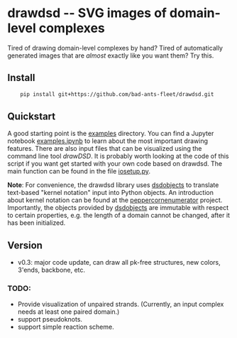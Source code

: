 # drawdsd -- SVG images of domain-level complexes 

Tired of drawing domain-level complexes by hand? Tired of automatically
generated images that are *almost* exactly like you want them? Try this.

## Install
```sh
    pip install git+https://github.com/bad-ants-fleet/drawdsd.git
```

## Quickstart
A good starting point is the [examples] directory. You can find a Jupyter
notebook [examples.ipynb] to learn about the most important drawing features.
There are also input files that can be visualized using the command line tool
*drawDSD*. It is probably worth looking at the code of this script if you want
get started with your own code based on drawdsd. The main function can be found 
in the file [iosetup.py].

**Note**: For convenience, the drawdsd library uses [dsdobjects] to translate 
text-based "kernel notation" input into Python objects. An introduction about 
kernel notation can be found at the [peppercornenumerator] project. Importantly,
the objects provided by [dsdobjects] are immutable with respect to certain 
properties, e.g. the length of a domain cannot be changed, after it has been 
initialized. 

## Version
 - v0.3: major code update, can draw all pk-free structures, new colors, 3'ends, backbone, etc.

### TODO:
 - Provide visualization of unpaired strands. (Currently, an input complex needs at least one paired domain.)
 - support pseudoknots.
 - support simple reaction scheme.

[dsdobjects]: <https://github.com/DNA-and-Natural-Algorithms-Group/dsdobjects>
[peppercornenumerator]: <https://github.com/DNA-and-Natural-Algorithms-Group/peppercornenumerator>
[examples]: <https://github.com/bad-ants-fleet/drawdsd/tree/master/examples>
[examples.ipynb]: <https://github.com/bad-ants-fleet/drawdsd/blob/master/examples/examples.ipynb>
[iosetup.py]: <https://github.com/bad-ants-fleet/drawdsd/blob/master/drawdsd/iosetup.py>
